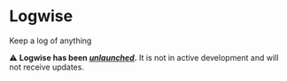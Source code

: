 # Logwise

Keep a log of anything

⚠️ **Logwise has been [_unlaunched_](https://tylermercer.net/posts/software/unlaunching).** It is not in active development and will not receive updates.
